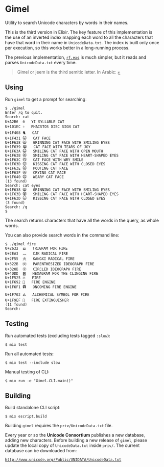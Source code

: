 # Gimel

Utility to search Unicode characters by words in their names.

This is the third version in Elixir. The key feature of this implementation is the use of an inverted index mapping each word to all the characters that have that word in their name in `UnicodeData.txt`. The index is built only once per execution, so this works better in a long-running process.

The previous implementation, [`rf.exs`](https://github.com/standupdev/rf/tree/master/elixir) is much simpler, but it reads and parses `UnicodeData.txt` every time.

> Gimel or jeem is the third semitic letter. In Arabic: ج


## Using

Run `gimel` to get a prompt for searching:

```
$ ./gimel
Enter /q to quit.
Search: cat
U+A2B6	ꊶ	YI SYLLABLE CAT
U+101EC	𐇬	PHAISTOS DISC SIGN CAT
U+1F408	🐈	CAT
U+1F431	🐱	CAT FACE
U+1F638	😸	GRINNING CAT FACE WITH SMILING EYES
U+1F639	😹	CAT FACE WITH TEARS OF JOY
U+1F63A	😺	SMILING CAT FACE WITH OPEN MOUTH
U+1F63B	😻	SMILING CAT FACE WITH HEART-SHAPED EYES
U+1F63C	😼	CAT FACE WITH WRY SMILE
U+1F63D	😽	KISSING CAT FACE WITH CLOSED EYES
U+1F63E	😾	POUTING CAT FACE
U+1F63F	😿	CRYING CAT FACE
U+1F640	🙀	WEARY CAT FACE
(13 found)
Search: cat eyes
U+1F638	😸	GRINNING CAT FACE WITH SMILING EYES
U+1F63B	😻	SMILING CAT FACE WITH HEART-SHAPED EYES
U+1F63D	😽	KISSING CAT FACE WITH CLOSED EYES
(3 found)
Search: /q
$
```

The search returns characters that have all the words in the query, as whole words.

You can also provide search words in the command line:

```
$ ./gimel fire
U+2632	☲	TRIGRAM FOR FIRE
U+2EA3	⺣	CJK RADICAL FIRE
U+2F55	⽕	KANGXI RADICAL FIRE
U+322B	㈫	PARENTHESIZED IDEOGRAPH FIRE
U+328B	㊋	CIRCLED IDEOGRAPH FIRE
U+4DDD	䷝	HEXAGRAM FOR THE CLINGING FIRE
U+1F525	🔥	FIRE
U+1F692	🚒	FIRE ENGINE
U+1F6F1	🛱	ONCOMING FIRE ENGINE
U+1F702	🜂	ALCHEMICAL SYMBOL FOR FIRE
U+1F9EF	🧯	FIRE EXTINGUISHER
(11 found)
Search: 
```

## Testing

Run automated tests (excluding tests tagged `:slow`):

```
$ mix test
```


Run all automated tests:

```
$ mix test --include slow
```


Manual testing of CLI:

```
$ mix run -e "Gimel.CLI.main()"
```


## Building

Build standalone CLI script:

```
$ mix escript.build
```

Building `gimel` requires the `priv/UnicodeData.txt` file.

Every year or so the **Unicode Consortium** publishes a new database, adding new characters. Before building a new release of `gimel`, please update the local copy of `UnicodeData.txt` inside `priv/`. The current database can be downloaded from:

[`http://www.unicode.org/Public/UNIDATA/UnicodeData.txt`](http://www.unicode.org/Public/UNIDATA/UnicodeData.txt)
